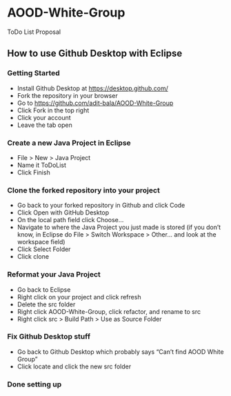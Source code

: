 # AOOD-White-Group
ToDo List Proposal

## How to use Github Desktop with Eclipse
### Getting Started
- Install Github Desktop at https://desktop.github.com/ 
- Fork the repository in your browser
- Go to https://github.com/adit-bala/AOOD-White-Group
- Click Fork in the top right
- Click your account
- Leave the tab open
### Create a new Java Project in Eclipse
- File > New > Java Project
- Name it ToDoList
- Click Finish
### Clone the forked repository into your project
- Go back to your forked repository in Github and click Code
- Click Open with GitHub Desktop
- On the local path field click Choose…
- Navigate to where the Java Project you just made is stored (if you don’t know, in Eclipse do File > Switch Workspace > Other… and look at the workspace field)
- Click Select Folder
- Click clone
### Reformat your Java Project
- Go back to Eclipse
- Right click on your project and click refresh
- Delete the src folder
- Right click AOOD-White-Group, click refactor, and rename to src
- Right click src > Build Path > Use as Source Folder
### Fix Github Desktop stuff
- Go back to Github Desktop which probably says “Can’t find AOOD White Group”
- Click locate and click the new src folder
### Done setting up
